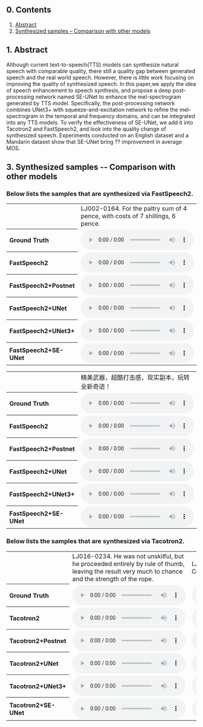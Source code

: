 
<html lang="en-US">
  <head>
    <meta charset="UTF-8">
    <meta name="viewport" content="width=device-width, initial-scale=1">
    <meta name="theme-color" content="#157878">
    <link rel="stylesheet" href="/assets/css/style.css?v=e27bf585b9c641a881074e09853cb11204774c97">
  </head>
  <body>


<h2>0. Contents</h2>
<ol>
  <li><a href="#abstract">Abstract</a></li>
  <li><a href="#samples-comp">Synthesized samples – Comparison with other models</a></li>
</ol>

<h2>1. Abstract<a name="abstract"></a></h2>

<p>Although current text-to-speech(TTS) models can synthesize natural speech with comparable quality, there still a quality gap between generated speech and the real world speech. However, there is little work focusing on improving the quality of synthesized speech. In this paper,we apply the idea of speech enhancement to speech synthesis, and propose a deep post-processing network named SE-UNet to enhance the mel-spectrogram generated by TTS model. Specifically, the post-processing network combines UNet3+ with squeeze-and-excitation network to refine the mel-spectrogram in the temporal and frequency domains, and can be integrated into any TTS models. To verify the effectiveness of SE-UNet, we add it into Tacotron2 and FastSpeech2, and look into the quality change of synthesized speech. Experiments conducted on an English dataset and a Mandarin dataset show that SE-UNet bring ?? improvement in average MOS. </p>

<h2>3. Synthesized samples -- Comparison with other models<a name="samples-comp"></a></h2>

<h3>Below lists the samples that are synthesized via FastSpeech2.</h3>

<table>
    <tr>
      <th style="text-align: left">    </th>
      <td style="text-align: left">LJ002-0164. For the paltry sum of 4 pence, with costs of 7 shillings, 6 pence.</td>
      <td style="text-align: left">LJ049-0213. There are always dangers of divided responsibility.</td>
    </tr>
    <tr>
      <th style="text-align: left"><strong>Ground Truth</strong></th>
      <td style="text-align: left"><audio src="wavs\FastSpeech2\LJSpeech\Ground_Truth\LJ002-0164.wav" controls="" preload=""></audio></td>
      <td style="text-align: left"><audio src="wavs\FastSpeech2\LJSpeech\Ground_Truth\LJ049-0213.wav" controls="" preload=""></audio></td>
    </tr>
    <tr>
      <th style="text-align: left"><strong>FastSpeech2</strong></th>
      <td style="text-align: left"><audio src="wavs\FastSpeech2\LJSpeech\original\LJ002-0164.wav" controls="" preload=""></audio></td>
      <td style="text-align: left"><audio src="wavs\FastSpeech2\LJSpeech\original\LJ049-0213.wav" controls="" preload=""></audio></td>
    </tr>
    <tr>
      <th style="text-align: left"><strong>FastSpeech2+Postnet</strong></th>
      <td style="text-align: left"><audio src="wavs\FastSpeech2\LJSpeech\postnet\LJ002-0164_post.wav" controls="" preload=""></audio></td>
      <td style="text-align: left"><audio src="wavs\FastSpeech2\LJSpeech\postnet\LJ049-0213_post.wav" controls="" preload=""></audio></td>
    </tr>
    <tr>
      <th style="text-align: left"><strong>FastSpeech2+UNet</strong></th>
      <td style="text-align: left"><audio src="wavs\FastSpeech2\LJSpeech\unet\LJ002-0164_post.wav" controls="" preload=""></audio></td>
      <td style="text-align: left"><audio src="wavs\FastSpeech2\LJSpeech\unet\LJ049-0213_post.wav" controls="" preload=""></audio></td>
    </tr>
    <tr>
      <th style="text-align: left"><strong>FastSpeech2+UNet3+</strong></th>
      <td style="text-align: left"><audio src="wavs\FastSpeech2\LJSpeech\unet3\LJ002-0164_post.wav" controls="" preload=""></audio></td>
      <td style="text-align: left"><audio src="wavs\FastSpeech2\LJSpeech\unet3\LJ049-0213_post.wav" controls="" preload=""></audio></td>
    </tr>
    <tr>
      <th style="text-align: left"><strong>FastSpeech2+SE-UNet</strong></th>
      <td style="text-align: left"><audio src="wavs\FastSpeech2\LJSpeech\SE-Unet\LJ002-0164_post.wav" controls="" preload=""></audio></td>
      <td style="text-align: left"><audio src="wavs\FastSpeech2\LJSpeech\SE-Unet\LJ049-0213_post.wav" controls="" preload=""></audio></td>      
    </tr>
</table>
    
    
<table>
    <tr>
      <th style="text-align: left">    </th>
      <td style="text-align: left">精美武器，超酷打击感，现实副本，玩转全新奇迹！</td>
    </tr>
    <tr>
      <th style="text-align: left"><strong>Ground Truth</strong></th>
      <td style="text-align: left"><audio src="wavs\FastSpeech2\Mandarin\Ground_truth\corpus1_4423_generated_e2e.wav" controls="" preload=""></audio></td>
    </tr>
    <tr>
      <th style="text-align: left"><strong>FastSpeech2</strong></th>
      <td style="text-align: left"><audio src="wavs\FastSpeech2\Mandarin\original\corpus1_4423_generated_e2e.wav" controls="" preload=""></audio></td>
    </tr>
    <tr>
      <th style="text-align: left"><strong>FastSpeech2+Postnet</strong></th>
      <td style="text-align: left"><audio src="wavs\FastSpeech2\Mandarin\postnet\corpus1_4423_generated_e2e.wav" controls="" preload=""></audio></td>
    </tr>
    <tr>
      <th style="text-align: left"><strong>FastSpeech2+UNet</strong></th>
      <td style="text-align: left"><audio src="wavs\FastSpeech2\Mandarin\unet\corpus1_4423_generated_e2e.wav" controls="" preload=""></audio></td>
    </tr>
    <tr>
      <th style="text-align: left"><strong>FastSpeech2+UNet3+</strong></th>
      <td style="text-align: left"><audio src="wavs\FastSpeech2\Mandarin\unet3\corpus1_4423_generated_e2e.wav" controls="" preload=""></audio></td>
    </tr>
    <tr>
      <th style="text-align: left"><strong>FastSpeech2+SE-UNet</strong></th>
      <td style="text-align: left"><audio src="wavs\FastSpeech2\Mandarin\SE-unet\corpus1_4423_generated_e2e.wav" controls="" preload=""></audio></td>
    </tr>
</table>

    
<h3>Below lists the samples that are synthesized via Tacotron2.</h3>
<table>
    <tr>
      <th style="text-align: left">    </th>
      <td style="text-align: left">LJ016-0234. He was not unskilful, but he proceeded entirely by rule of thumb, leaving the result very much to chance and the strength of the rope.</td>
      <td style="text-align: left">LJ017-0045. The Central Criminal Court was crowded to suffocation.</td>
    </tr>
    <tr>
      <th style="text-align: left"><strong>Ground Truth</strong></th>
      <td style="text-align: left"><audio src="wavs\Tacotron\LJSpeech\LJ016-0234.wav" controls="" preload=""></audio></td>
      <td style="text-align: left"><audio src="wavs\Tacotron\LJSpeech\LJ017-0045.wav" controls="" preload=""></audio></td>
    </tr>
  <tr>
      <th style="text-align: left"><strong>Tacotron2</strong></th>
      <td style="text-align: left"><audio src="wavs\Tacotron\LJSpeech\LJ016-0234-original.wav" controls="" preload=""></audio></td>
      <td style="text-align: left"><audio src="wavs\Tacotron\LJSpeech\LJ017-0045_original.wav" controls="" preload=""></audio></td>
    </tr>
    <tr>
      <th style="text-align: left"><strong>Tacotron2+Postnet</strong></th>
      <td style="text-align: left"><audio src="wavs\Tacotron\LJSpeech\LJ016-0234-postnet.wav" controls="" preload=""></audio></td>
      <td style="text-align: left"><audio src="wavs\Tacotron\LJSpeech\LJ017-0045_postnet.wav" controls="" preload=""></audio></td>
    </tr>
  <tr>
      <th style="text-align: left"><strong>Tacotron2+UNet</strong></th>
      <td style="text-align: left"><audio src="wavs\Tacotron\LJSpeech\LJ016-0234-unet.wav" controls="" preload=""></audio></td>
      <td style="text-align: left"><audio src="wavs\Tacotron\LJSpeech\LJ017-0045-unet.wav" controls="" preload=""></audio></td>
    </tr>
  <tr>
      <th style="text-align: left"><strong>Tacotron2+UNet3+</strong></th>
      <td style="text-align: left"><audio src="wavs\Tacotron\LJSpeech\LJ016-0234-unet3.wav" controls="" preload=""></audio></td>
      <td style="text-align: left"><audio src="wavs\Tacotron\LJSpeech\LJ017-0045-unet3.wav" controls="" preload=""></audio></td>
    </tr>
    <tr>
      <th style="text-align: left"><strong>Tacotron2+SE-UNet</strong></th>
      <td style="text-align: left"><audio src="wavs\Tacotron\LJSpeech\LJ016-0234_SE_UNET.wav" controls="" preload=""></audio></td>
      <td style="text-align: left"><audio src="wavs\Tacotron\LJSpeech\LJ017-0045_SE_UNET.wav" controls="" preload=""></audio></td>
    </tr>
</table>
    
  </body>
</html>


